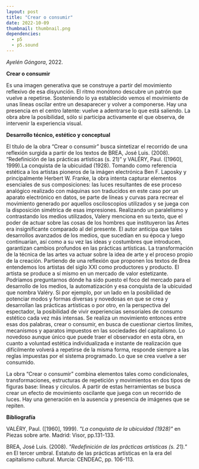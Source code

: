 ```yaml
---
layout: post
title: "Crear o consumir"
date: 2022-10-09
thumbnail: thumbnail.png
dependencies:
  - p5
  - p5.sound
---
```


<div id="div-sketch">
  <script type="text/javascript" src="sketch.js"></script>
</div>

_Ayelén Góngora_, 2022.

**Crear o consumir**

Es una imagen generativa que se construye a partir del movimiento reflexivo de esa disyunción. El ritmo monótono descubre un patrón que vuelve a repetirse. Sosteniendo lo ya establecido vemos el movimiento de unas líneas oscilar entre un desaparecer y volver a componerse. Hay una presencia en el centro latente: vuelve a adentrarse lo que está saliendo. La obra abre la posibilidad, sólo si participa activamente el que observa, de intervenir la experiencia visual.


**Desarrollo técnico, estético y conceptual**

El título de la obra “Crear o consumir” busca sintetizar el recorrido de una reflexión surgida a partir de los textos de BREA, José Luis. (2008).
“Redefinición de las prácticas artísticas (s. 21)” y VALÉRY, Paul. ([1960], 1999).La conquista de la ubicuidad (1928). 
Tomando como referencia estética a los artistas pioneros de la imágen electrónica Ben F. Laposky y principalmente Herbert W. Franke, la obra intenta capturar elementos esenciales de sus composiciones: las luces resultantes de ese proceso analógico realizado con máquinas son traducidos en este caso por un aparato electrónico en datos, se parte de líneas y curvas para recrear el movimiento generado por aquellos osciloscopios utilizados y se juega con la disposición simétrica de esas impresiones. Realizando un paralelismo y contrastando los medios utilizados, Valery menciona en su texto, que el poder de actuar sobre las cosas de los hombres que instituyeron las Artes era insignificante comparado al del presente. El autor anticipa que tales desarrollos avanzados de los medios, que sucedían en su época y luego continuarían, así como a su vez las ideas y costumbres que introducen, garantizan cambios profundos en las prácticas artísticas. La transformación de la técnica de las artes va actuar sobre la idea de arte y el proceso propio de la creación.
Partiendo de una reflexión que proponen los textos de Brea entendemos los artistas del siglo XXI como productores y producto. El artista se produce a sí mismo en un mercado de valor estetizante. Podríamos preguntarnos dónde ha sido puesto el foco del mercado para el desarrollo de los medios, la automatización y esa conquista de la ubicuidad que nombra Valéry. Si por ejemplo, por un lado en la posibilidad de potenciar modos y formas diversas y novedosas en que se crea y desarrollan las prácticas artísticas o por otro, en la perspectiva del espectador, la posibilidad de vivir experiencias sensoriales de consumo estético cada vez más intensas. 
Se realiza un movimiento entonces entre esas dos palabras, crear o consumir, en busca de cuestionar ciertos límites, mecanismos y aparatos impuestos en las sociedades del capitalismo. Lo novedoso aunque único que puede traer el observador en esta obra, en cuanto a voluntad estética individualizada e instante de realización que difícilmente volverá a repetirse de la misma forma, responde siempre a las reglas impuestas por el sistema programado. Lo que se crea vuelve a ser consumido.

La obra “Crear o consumir” combina elementos tales como condicionales, transformaciones, estructuras de repetición y movimientos en dos tipos de figuras base: líneas y círculos. A partir de estas herramientas se busca crear un efecto de movimiento oscilante que juega con un recorrido de luces. Hay una generación en la ausencia y presencia de imágenes que se repiten.


**Bibliografía**

VALÉRY, Paul. ([1960], 1999). _"La conquista de la ubicuidad (1928)"_ en Piezas sobre arte. Madrid: Visor, pp.131-133.

BREA, José Luis. (2008). _"Redefinición de las prácticas artísticas (s. 21)."_ en El tercer umbral. Estatuto de las prácticas artísticas en la era del capitalismo cultural. Murcia: CENDEAC, pp. 106-113.


